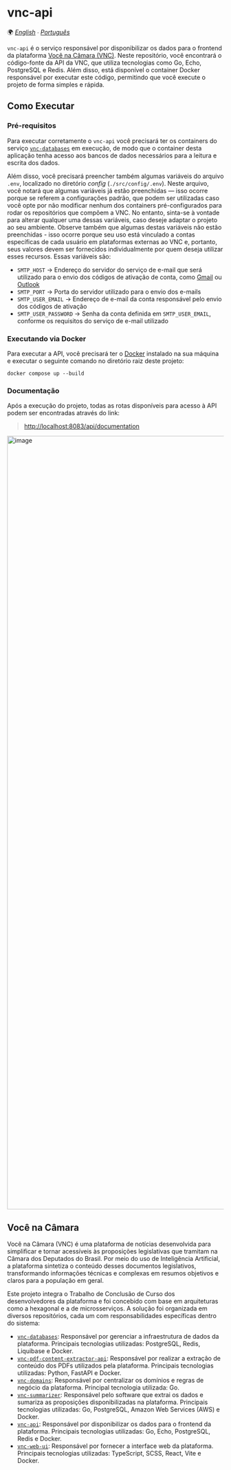 # vnc-api

🌍 *[English](README.md) ∙ [Português](README_pt.md)*

`vnc-api` é o serviço responsável por disponibilizar os dados para o frontend da plataforma
[Você na Câmara (VNC)](#você-na-câmara). Neste repositório, você encontrará o código-fonte da API da VNC, que
utiliza tecnologias como Go, Echo, PostgreSQL e Redis. Além disso, está disponível o container Docker responsável
por executar este código, permitindo que você execute o projeto de forma simples e rápida.

## Como Executar

### Pré-requisitos

Para executar corretamente o `vnc-api` você precisará ter os containers do serviço
[`vnc-databases`](https://github.com/devlucassantos/vnc-databases) em execução, de modo que o container desta aplicação
tenha acesso aos bancos de dados necessários para a leitura e escrita dos dados.

Além disso, você precisará preencher também algumas variáveis do arquivo `.env`, localizado no diretório _config_
(`./src/config/.env`). Neste arquivo, você notará que algumas variáveis já estão preenchidas — isso ocorre porque se
referem a configurações padrão, que podem ser utilizadas caso você opte por não modificar nenhum dos containers
pré-configurados para rodar os repositórios que compõem a VNC. No entanto, sinta-se à vontade para alterar qualquer uma
dessas variáveis, caso deseje adaptar o projeto ao seu ambiente. Observe também que algumas destas variáveis não estão
preenchidas - isso ocorre porque seu uso está vinculado a contas específicas de cada usuário em plataformas externas ao
VNC e, portanto, seus valores devem ser fornecidos individualmente por quem deseja utilizar esses recursos. Essas
variáveis são:

* `SMTP_HOST` → Endereço do servidor do serviço de e-mail que será utilizado para o envio dos códigos de ativação de
  conta, como [Gmail](https://support.google.com/a/answer/176600?hl=pt-BR) ou
  [Outlook](https://support.microsoft.com/pt-br/office/configura%C3%A7%C3%B5es-pop-imap-e-smtp-para-outlook-com-d088b986-291d-42b8-9564-9c414e2aa040)
* `SMTP_PORT` → Porta do servidor utilizado para o envio dos e-mails
* `SMTP_USER_EMAIL` → Endereço de e-mail da conta responsável pelo envio dos códigos de ativação
* `SMTP_USER_PASSWORD` → Senha da conta definida em `SMTP_USER_EMAIL`, conforme os requisitos do serviço de e-mail 
  utilizado

### Executando via Docker

Para executar a API, você precisará ter o [Docker](https://www.docker.com) instalado na sua máquina e executar o
seguinte comando no diretório raiz deste projeto:

````shell
docker compose up --build
````

### Documentação

Após a execução do projeto, todas as rotas disponíveis para acesso à API podem ser encontradas através do link:

> [http://localhost:8083/api/documentation](http://localhost:8083/api/documentation)
<img width="2880" height="1800" alt="image" src="https://github.com/user-attachments/assets/6b623d88-0e84-4f99-9621-bb87a2d0a1db" />

## Você na Câmara

Você na Câmara (VNC) é uma plataforma de notícias desenvolvida para simplificar e tornar acessíveis às proposições
legislativas que tramitam na Câmara dos Deputados do Brasil. Por meio do uso de Inteligência Artificial, a plataforma
sintetiza o conteúdo desses documentos legislativos, transformando informações técnicas e complexas em resumos objetivos
e claros para a população em geral.

Este projeto integra o Trabalho de Conclusão de Curso dos desenvolvedores da plataforma e foi concebido com base
em arquiteturas como a hexagonal e a de microsserviços. A solução foi organizada em diversos repositórios, cada um com
responsabilidades específicas dentro do sistema:

* [`vnc-databases`](https://github.com/devlucassantos/vnc-databases): Responsável por gerenciar a infraestrutura de
  dados da plataforma. Principais tecnologias utilizadas: PostgreSQL, Redis, Liquibase e Docker.
* [`vnc-pdf-content-extractor-api`](https://github.com/devlucassantos/vnc-pdf-content-extractor-api): Responsável por
  realizar a extração de conteúdo dos PDFs utilizados pela plataforma. Principais tecnologias utilizadas: Python,
  FastAPI e Docker.
* [`vnc-domains`](https://github.com/devlucassantos/vnc-domains): Responsável por centralizar os domínios e regras de
  negócio da plataforma. Principal tecnologia utilizada: Go.
* [`vnc-summarizer`](https://github.com/devlucassantos/vnc-summarizer): Responsável pelo software que extrai os dados e
  sumariza as proposições disponibilizadas na plataforma. Principais tecnologias utilizadas: Go, PostgreSQL, Amazon Web
  Services (AWS) e Docker.
* [`vnc-api`](https://github.com/devlucassantos/vnc-api): Responsável por disponibilizar os dados para o frontend da
  plataforma. Principais tecnologias utilizadas: Go, Echo, PostgreSQL, Redis e Docker.
* [`vnc-web-ui`](https://github.com/devlucassantos/vnc-web-ui): Responsável por fornecer a interface web da plataforma.
  Principais tecnologias utilizadas: TypeScript, SCSS, React, Vite e Docker.
